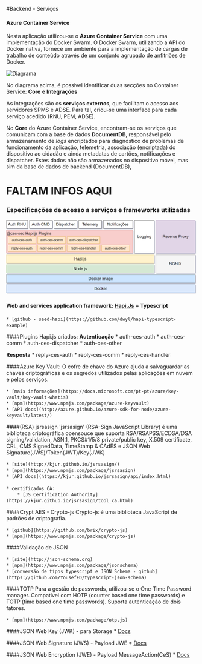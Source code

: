 #Backend - Serviços

#### Azure Container Service
Nesta aplicação utilizou-se o **Azure Container Service** com uma implementação do Docker Swarm. O Docker Swarm, utilizando a API do Docker nativa, fornece um ambiente para a implementação de cargas de trabalho de conteúdo através de um conjunto agrupado de anfitriões de Docker. 

![Diagrama](/images/diagrama.png)

No diagrama acima, é possivel identificar duas secções no Container Service: **Core** e **Integrações**

As integrações são os **serviços externos**,  que facilitam o acesso aos servidores SPMS e ADSE. Para tal, criou-se uma interface para cada serviço acedido (RNU, PEM, ADSE).

No **Core** do Azure Container Service, encontram-se os serviços que comunicam com a base de dados **DocumentDB**, responsável pelo armazenamento de _logs_ encriptados  para diagnóstico de problemas de funcionamento da aplicação, telemetria, associação (encriptada) do dispositivo ao cidadão e ainda metadatas de cartões, notificações e dispatcher. Estes dados não são armazenados no dispositivo móvel, mas sim da base de dados de backend (DocumentDB),


# FALTAM INFOS AQUI


### Especificações de acesso a serviços e frameworks utilizadas

![Arquitetura CeS](images/servicos.png)

#### Web and services application framework: [Hapi.Js](https://hapijs.com/) + Typescript

    * [github - seed-hapi](https://github.com/dwyl/hapi-typescript-example)
 
 ####Plugins Hapi.js criados:
**Autenticação**
    * auth-ces-auth
    * auth-ces-comm
    * auth-ces-dispatcher
    * auth-ces-other
 
**Resposta**
    * reply-ces-auth
    * reply-ces-comm
    * reply-ces-handler
    
####Azure Key Vault:
O cofre de chave do Azure ajuda a salvaguardar as chaves criptográficas e os segredos utilizados pelas aplicações em nuvem e pelos serviços. 

	* [mais informações](https://docs.microsoft.com/pt-pt/azure/key-vault/key-vault-whatis)
	* [npm](https://www.npmjs.com/package/azure-keyvault)
	* [API docs](http://azure.github.io/azure-sdk-for-node/azure-keyvault/latest/)

####(RSA) jsrsasign
'jsrsasign' (RSA-Sign JavaScript Library) é uma biblioteca criptográfica opensouce que suporta RSA/RSAPSS/ECDSA/DSA signing/validation, ASN.1, PKCS#1/5/8 private/public key, X.509 certificate, CRL, CMS SignedData, TimeStamp & CAdES e JSON Web Signature(JWS)/Token(JWT)/Key(JWK)

	* [site](http://kjur.github.io/jsrsasign/)
	* [npm](https://www.npmjs.com/package/jsrsasign)
	* [API docs](https://kjur.github.io/jsrsasign/api/index.html)
	
	* certificados CA:
  		* [JS Certification Authority](https://kjur.github.io/jsrsasign/tool_ca.html)

####Crypt AES - Crypto-js
Crypto-js é uma biblioteca JavaScript de padrões de criptografia.
	
	* [github](https://github.com/brix/crypto-js)
	* [npm](https://www.npmjs.com/package/crypto-js)

####Validação de JSON
	
	* [site](http://json-schema.org)
	* [npm](https://www.npmjs.com/package/jsonschema)
	* [conversão de tipos typescript e JSON Schema - github](https://github.com/YousefED/typescript-json-schema)

####TOTP
Para a gestão de passwords, utilizou-se o One-Time Password manager. Compativel com  HOTP (counter based one time passwords) e TOTP (time based one time passwords). Suporta autenticação de dois fatores.

	* [npm](https://www.npmjs.com/package/otp.js)


####JSON Web Key (JWK) - para Storage
    * [Docs](https://tools.ietf.org/html/rfc7515)
    
####JSON Web Signature (JWS) - Payload JWE
    * [Docs](https://tools.ietf.org/html/rfc7515)
    
####JSON Web Encryption (JWE) - Payload MessageAction(CeS)
    * [Docs](https://tools.ietf.org/html/rfc7516)
